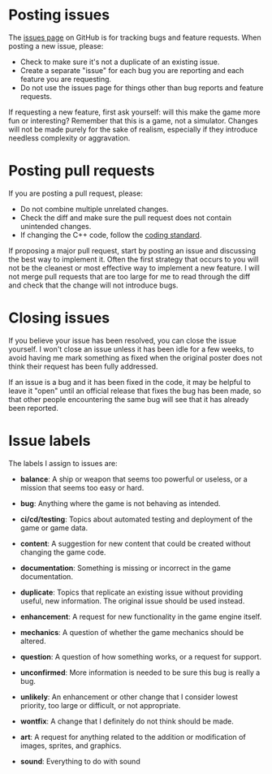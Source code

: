 # Posting issues

The [issues page](https://github.com/endless-sky/endless-sky/issues) on GitHub is for tracking bugs and feature requests. When posting a new issue, please:

* Check to make sure it's not a duplicate of an existing issue.
* Create a separate "issue" for each bug you are reporting and each feature you are requesting.
* Do not use the issues page for things other than bug reports and feature requests.

If requesting a new feature, first ask yourself: will this make the game more fun or interesting? Remember that this is a game, not a simulator. Changes will not be made purely for the sake of realism, especially if they introduce needless complexity or aggravation.

# Posting pull requests

If you are posting a pull request, please:

* Do not combine multiple unrelated changes.
* Check the diff and make sure the pull request does not contain unintended changes.
* If changing the C++ code, follow the [coding standard](https://endless-sky.github.io/styleguide/styleguide.xml).

If proposing a major pull request, start by posting an issue and discussing the best way to implement it. Often the first strategy that occurs to you will not be the cleanest or most effective way to implement a new feature. I will not merge pull requests that are too large for me to read through the diff and check that the change will not introduce bugs.

# Closing issues

If you believe your issue has been resolved, you can close the issue yourself. I won't close an issue unless it has been idle for a few weeks, to avoid having me mark something as fixed when the original poster does not think their request has been fully addressed.

If an issue is a bug and it has been fixed in the code, it may be helpful to leave it "open" until an official release that fixes the bug has been made, so that other people encountering the same bug will see that it has already been reported.

# Issue labels

The labels I assign to issues are:

* **balance**: A ship or weapon that seems too powerful or useless, or a mission that seems too easy or hard.
* **bug**: Anything where the game is not behaving as intended.
* **ci/cd/testing**: Topics about automated testing and deployment of the game or game data.
* **content**: A suggestion for new content that could be created without changing the game code.
* **documentation**: Something is missing or incorrect in the game documentation.
* **duplicate**: Topics that replicate an existing issue without providing useful, new information. The original issue should be used instead.
* **enhancement**: A request for new functionality in the game engine itself.
* **mechanics**: A question of whether the game mechanics should be altered.
* **question**: A question of how something works, or a request for support.
* **unconfirmed**: More information is needed to be sure this bug is really a bug.
* **unlikely**: An enhancement or other change that I consider lowest priority, too large or difficult, or not appropriate.
* **wontfix**: A change that I definitely do not think should be made.

* **art**: A request for anything related to the addition or modification of images, sprites, and graphics.
* **sound**: Everything to do with sound
